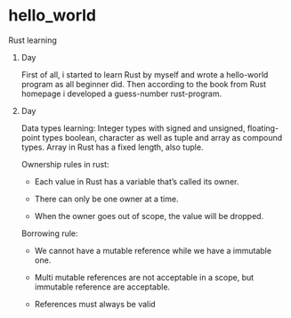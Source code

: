 # hello_world
Rust learning
1. Day

    First of all, i started to learn Rust by myself and wrote a hello-world program
    as all beginner did. Then according to the book from Rust homepage
    i developed a guess-number rust-program.

2. Day

    Data types learning: Integer types with signed and unsigned, floating-point types
    boolean, character as well as tuple and array as compound types.
    Array in Rust has a fixed length, also tuple.
    
    Ownership rules in rust: 
    
     - Each value in Rust has a variable that’s called its owner.
          
     - There can only be one owner at a time.
          
     - When the owner goes out of scope, the value will be dropped.
     
    Borrowing rule:
    
     - We cannot have a mutable reference while we have a immutable one.
     
     - Multi mutable references are not acceptable in a scope, but immutable
     reference are acceptable.
     
     - References must always be valid